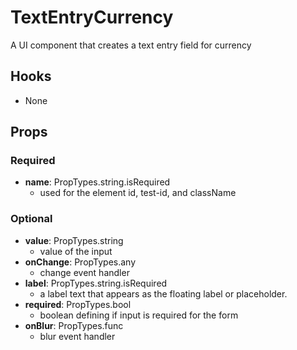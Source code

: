 # TextEntryCurrency

A UI component that creates a text entry field for currency

## Hooks

-   None

## Props

### Required

-   **name**: PropTypes.string.isRequired
    -   used for the element id, test-id, and className

### Optional

-   **value**: PropTypes.string
    -   value of the input
-   **onChange**: PropTypes.any
    -   change event handler
-   **label**: PropTypes.string.isRequired
    -   a label text that appears as the floating label or placeholder.
-   **required**: PropTypes.bool
    -   boolean defining if input is required for the form
-   **onBlur**: PropTypes.func
    -   blur event handler
